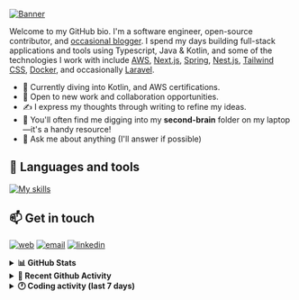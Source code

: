 [![Banner](https://raw.githubusercontent.com/wilfriedago/wilfriedago/main/assets/1.png)][website]

Welcome to my GitHub bio. I'm a software engineer, open-source contributor, and [occasional blogger][blog]. I spend my days building full-stack applications and tools using Typescript, Java & Kotlin, and some of the technologies I work with include [AWS](https://aws.amazon.com/fr/), [Next.js](https://nextjs.org/), [Spring](https://spring.io/), [Nest.js](https://nestjs.com/), [Tailwind CSS](https://github.com/tailwindlabs/tailwindcss), [Docker](https://www.docker.com/), and occasionally [Laravel](https://laravel.com/).

- 🔭 Currently diving into Kotlin, and AWS certifications.
- 👯 Open to new work and collaboration opportunities.
- ✍️ I express my thoughts through writing to refine my ideas.
- 🧠 You'll often find me digging into my **second-brain** folder on my laptop—it's a handy resource!
- 💬 Ask me about anything (I'll answer if possible)

## 🎨 Languages and tools

[![My skills](https://skillicons.dev/icons?i=typescript,python,kotlin,django,spring,fastapi,nodejs,nest,laravel,aws,java,redis,linux,docker,nginx,vscode,idea,js,git,github,md,html,css,tailwind&perline=15)](https://skillicons.dev)

## 📫 Get in touch
[![web](https://img.shields.io/badge/WEBSITE-12100E?logo=google-earth&color=282A36)][website]
[![email](https://img.shields.io/badge/MAIL-12100E?logo=mailgun&color=282A36)][mail]
[![linkedin](https://img.shields.io/badge/LINKEDIN-12100E?logo=linkedin&color=282A36)][linkedin]


<details>
  <summary><b>📊 GitHub Stats</b></summary>
	<br/>
	<p align="left">
		<img width="49.5%" src="https://github-readme-stats.vercel.app/api?username=wilfriedago&show_icons=true&count_private=true&title_color=10b981&icon_color=10b981&theme=react&hide_border=true&rank_icon=github" />
		<img width="49.5%" src="https://streak-stats.demolab.com/?user=wilfriedago&hide_border=true&theme=react&ring=10b981&fire=fff&currStreakNum=fff&sideLabels=10b981&currStreakLabel=10b981&sideNums=fff" />
	</p>
</details>

<details>
  <summary><b>📅 Recent Github Activity</b></summary>
	<br>

<!--RECENT_ACTIVITY:last_update-->
Last Updated: Saturday, August 3rd, 2024, 4:15:16 AM
<!--RECENT_ACTIVITY:last_update_end-->

<!--RECENT_ACTIVITY:start-->
1. ⬆️ Pushed 1 commit(s) to [wilfriedago/figmatocodechallenge-digit-nft](https://github.com/wilfriedago/figmatocodechallenge-digit-nft)<br>
2. ⬆️ Pushed 1 commit(s) to [wilfriedago/figmatocodechallenge-digit-nft](https://github.com/wilfriedago/figmatocodechallenge-digit-nft)<br>
3. ⬆️ Pushed 18 commit(s) to [wilfriedago/figmatocodechallenge-digit-nft](https://github.com/wilfriedago/figmatocodechallenge-digit-nft)<br>
4. ⬆️ Pushed 1 commit(s) to [wilfriedago/figmatocodechallenge-digit-nft](https://github.com/wilfriedago/figmatocodechallenge-digit-nft)<br>
5. ⬆️ Pushed 2 commit(s) to [wilfriedago/figmatocodechallenge-digit-nft](https://github.com/wilfriedago/figmatocodechallenge-digit-nft)<br>
<!--RECENT_ACTIVITY:end-->
</details>

<details>
  <summary><b>🕐 Coding activity (last 7 days)</b></summary>
	<br>

<!--START_SECTION:waka-->

```python
Total Time: 19 hrs 52 mins

TypeScript    13 hrs 7 mins   ███████████████▒░░░░░░░░░   61.62 %
JSON          3 hrs 16 mins   ████░░░░░░░░░░░░░░░░░░░░░   15.37 %
JavaScript    1 hr 47 mins    ██░░░░░░░░░░░░░░░░░░░░░░░   08.40 %
Other         1 hr 25 mins    █▓░░░░░░░░░░░░░░░░░░░░░░░   06.68 %
```

<!--END_SECTION:waka-->
</details>

[website]: https://wilfriedago.dev
[linkedin]: https://linkedin.com/in/wilfriedago
[blog]: https://wilfriedago.dev/blog
[mail]: mailto:me@wilfriedago.dev
